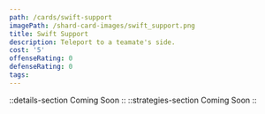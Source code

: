 ```yaml
---
path: /cards/swift-support
imagePath: /shard-card-images/swift_support.png
title: Swift Support
description: Teleport to a teamate's side.
cost: '5'
offenseRating: 0
defenseRating: 0
tags:
---
```

::details-section
Coming Soon
::
::strategies-section
Coming Soon
::